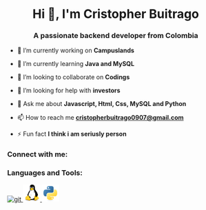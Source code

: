 <h1 align="center"
>Hi 👋, I'm Cristopher Buitrago</h1>
<h3 align="center">A passionate backend developer from Colombia</h3>


- 🔭 I’m currently working on **Campuslands**

- 🌱 I’m currently learning **Java and MySQL**

- 👯 I’m looking to collaborate on **Codings**

- 🤝 I’m looking for help with **investors**

- 💬 Ask me about **Javascript, Html, Css, MySQL and Python**

- 📫 How to reach me **cristopherbuitrago0907@gmail.com**

- ⚡ Fun fact **I think i am seriusly person**

<h3 align="left">Connect with me:</h3>
<p align="left">
</p>

<h3 align="left">Languages and Tools:</h3>
<p align="left"> <a href="https://git-scm.com/" target="_blank" rel="noreferrer"> <img src="https://www.vectorlogo.zone/logos/git-scm/git-scm-icon.svg" alt="git" width="40" height="40"/> </a> <a href="https://www.linux.org/" target="_blank" rel="noreferrer"> <img src="https://raw.githubusercontent.com/devicons/devicon/master/icons/linux/linux-original.svg" alt="linux" width="40" height="40"/> </a> <a href="https://www.python.org" target="_blank" rel="noreferrer"> <img src="https://raw.githubusercontent.com/devicons/devicon/master/icons/python/python-original.svg" alt="python" width="40" height="40"/> </a> </p>

